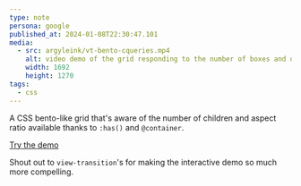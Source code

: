 ```yaml
---
type: note
persona: google
published_at: 2024-01-08T22:30:47.101
media:
  - src: argyleink/vt-bento-cqueries.mp4
    alt: video demo of the grid responding to the number of boxes and orientation
    width: 1692
    height: 1270
tags: 
  - css
---
```


A CSS bento-like grid that's aware of the number of children and aspect ratio available thanks to `:has()` and `@container`.

[Try the demo](https://codepen.io/argyleink/pen/RwdRaVg)

Shout out to `view-transition`'s for making the interactive demo so much more compelling.